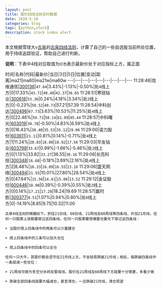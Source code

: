 ```yaml
---
layout: post
title: 股价四线法则实时数据
date: 2020-5-10
categories: blog
tags: [python,stock]
description: stock index alert
---
```



本文根据雪球大v[古泉](https://xueqiu.com/u/7148646888)的[古泉四线法则](https://xueqiu.com/7148646888/130498192)，计算了自己的一些自选股当前所处位置，用于持续追踪验证，帮助自己进行判断。

**说明**：下表中4线对应取值为`红色`表示最新价处于对应指标上方，属正面

时间|名称|代码|最新价|当日|3日|5日|位置|变动|距离|ma21|ma60|ma21w|ma60w
---|---|---|---|---|---|---|---|---
11:28:48|信维通信|[300136](https://xueqiu.com/S/SZ300136)|`47.64`|3.43%|-1.13%|-0.50%|处`4`线上方|0|17.33%|`43.72`|`40.48`|`42.37`|`36.65`
11:28:51|寒锐钴业|[300618](https://xueqiu.com/S/SZ300618)|`53.36`|0.24%|4.18%|3.34%|处`2`线上方|0|-0.23%|`50.52`|`49.73`|57.21|57.39
11:28:54|中科创达|[300496](https://xueqiu.com/S/SZ300496)|`67.73`|3.63%|10.53%|11.25%|处`4`线上方|0|22.46%|`59.71`|`58.14`|`61.09`|`45.44`
11:28:57|中科曙光|[603019](https://xueqiu.com/S/SH603019)|`39.78`|-0.50%|4.83%|6.59%|处`4`线上方|0|16.43%|`38.40`|`35.53`|`35.12`|`29.06`
11:29:00|诺力股份|[603611](https://xueqiu.com/S/SH603611)|`21.11`|0.81%|0.14%|-0.71%|处`4`线上方|1|11.24%|`20.83`|`18.88`|`18.92`|`17.56`
11:29:03|华友钴业|[603799](https://xueqiu.com/S/SH603799)|`33.67`|0.99%|-1.66%|-5.46%|处`2`线上方|0|1.13%|33.82|`33.27`|36.55|`30.16`
11:29:06|长亮科技|[300348](https://xueqiu.com/S/SZ300348)|`16.68`|-0.18%|3.89%|2.16%|处`4`线上方|2|8.48%|`16.33`|`16.09`|`16.55`|`13.16`
11:29:06|盛天网络|[300494](https://xueqiu.com/S/SZ300494)|`21.55`|10.01%|27.80%|28.54%|处`4`线上方|0|47.64%|`15.56`|`14.41`|`15.06`|`13.52`
11:29:12|金证股份|[600446](https://xueqiu.com/S/SH600446)|`18.08`|0.39%|-0.39%|0.55%|处`2`线上方|0|0.14%|`17.21`|`17.28`|18.24|19.69
11:28:57|赢时胜|[300377](https://xueqiu.com/S/SZ300377)|`8.51`|1.07%|0.94%|0.80%|处`0`线上方|0|-14.19%|8.85|9.75|10.32|11.00

```
古泉4线法则的精髓如下。抓住21日线、60日线、21周线及60周线等四条线，外加21月线，任何一只股票上涨都要穿过这四条线，任何一只股票要想爆雷也要先下穿过这四条线：

+ 当股价爬上四条线中的两条可以少量建仓

+ 爬上四条线中的三条可以加大仓位

+ 爬上四条线中的四条可以全仓

任何一只大牛，其股价都会坚守在21月线上方，不会轻易跌破21月线；相反，每跌破四条线中一条就减一些仓位：

+ 21周线可做为多空分水岭及警戒线，股价在21周线及60周线下方就要十分慎重，多看少做

+ 跌破全部四条线就要大幅减仓，甚至清仓，一旦跌破21月线，清仓观望
```